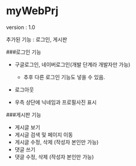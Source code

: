 # myWebPrj
version : 1.0

추가된 기능 : 로그인, 게시판

###로그인 기능
* 구글로그인, 네이버로그인(개발 단계라 개발자만 가능)
    * 추후 다른 로그인 기능도 넣을 수 있음.
    
* 로그아웃
* 우측 상단에 닉네임과 프로필사진 표시

###게시판 기능
* 게시글 보기
* 게시글 검색 및 페이지 이동
* 게시글 수정, 삭제 (작성자 본인만 가능)
* 댓글 쓰기
* 댓글 수정, 삭제 (작성자 본인만 가능)
